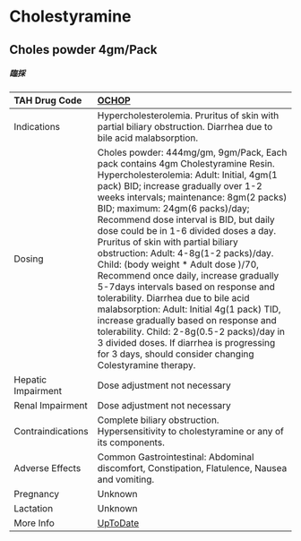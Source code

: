 # Cholestyramine

## Choles powder 4gm/Pack

##### 臨採

| TAH Drug Code      | [OCHOP](https://www.tahsda.org.tw/drugs/hissearch.php?drug_code=OCHOP)                                                                                                                                                                                                                                                                                                                                                                                                                                                                                                                                                                                                                                                                                                                                                         |
|:-------------------|:-------------------------------------------------------------------------------------------------------------------------------------------------------------------------------------------------------------------------------------------------------------------------------------------------------------------------------------------------------------------------------------------------------------------------------------------------------------------------------------------------------------------------------------------------------------------------------------------------------------------------------------------------------------------------------------------------------------------------------------------------------------------------------------------------------------------------------|
| Indications        | Hypercholesterolemia. Pruritus of skin with partial biliary obstruction. Diarrhea due to bile acid malabsorption.                                                                                                                                                                                                                                                                                                                                                                                                                                                                                                                                                                                                                                                                                                              |
| Dosing             | Choles powder: 444mg/gm, 9gm/Pack, Each pack contains 4gm Cholestyramine Resin. Hypercholesterolemia: Adult: Initial, 4gm(1 pack) BID; increase gradually over 1-2 weeks intervals; maintenance: 8gm(2 packs) BID; maximum: 24gm(6 packs)/day; Recommend dose interval is BID, but daily dose could be in 1-6 divided doses a day. Pruritus of skin with partial biliary obstruction: Adult: 4-8g(1-2 packs)/day. Child: (body weight * Adult dose )/70, Recommend once daily, increase gradually 5-7days intervals based on response and tolerability. Diarrhea due to bile acid malabsorption: Adult: Initial 4g(1 pack) TID, increase gradually based on response and tolerability. Child: 2-8g(0.5-2 packs)/day in 3 divided doses. If diarrhea is progressing for 3 days, should consider changing Colestyramine therapy. |
| Hepatic Impairment | Dose adjustment not necessary                                                                                                                                                                                                                                                                                                                                                                                                                                                                                                                                                                                                                                                                                                                                                                                                  |
| Renal Impairment   | Dose adjustment not necessary                                                                                                                                                                                                                                                                                                                                                                                                                                                                                                                                                                                                                                                                                                                                                                                                  |
| Contraindications  | Complete biliary obstruction. Hypersensitivity to cholestyramine or any of its components.                                                                                                                                                                                                                                                                                                                                                                                                                                                                                                                                                                                                                                                                                                                                     |
| Adverse Effects    | Common Gastrointestinal: Abdominal discomfort, Constipation, Flatulence, Nausea and vomiting.                                                                                                                                                                                                                                                                                                                                                                                                                                                                                                                                                                                                                                                                                                                                  |
| Pregnancy          | Unknown                                                                                                                                                                                                                                                                                                                                                                                                                                                                                                                                                                                                                                                                                                                                                                                                                        |
| Lactation          | Unknown                                                                                                                                                                                                                                                                                                                                                                                                                                                                                                                                                                                                                                                                                                                                                                                                                        |
| More Info          | [UpToDate](https://www.uptodate.com/contents/cholestyramine-drug-information)                                                                                                                                                                                                                                                                                                                                                                                                                                                                                                                                                                                                                                                                                                                                                  |

